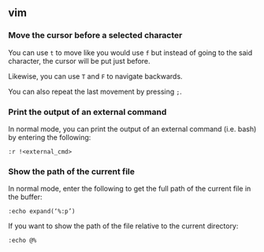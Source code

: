 ## vim

### Move the cursor before a selected character
You can use `t` to move like you would use `f` but instead of going to the said character, the cursor will be put just before.

Likewise, you can use `T` and `F` to navigate backwards.

You can also repeat the last movement by pressing `;`.

### Print the output of an external command
In normal mode, you can print the output of an external command (i.e. bash) by entering the following:

```
:r !<external_cmd>
```

### Show the path of the current file
In normal mode, enter the following to get the full path of the current file in the buffer:

```
:echo expand(‘%:p’)
```

If you want to show the path of the file relative to the current directory:

```
:echo @%
```
